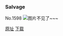 ### Salvage
No.1598
![图片不见了~~~](https://imgs.xkcd.com/comics/salvage.png)

[原址](https://xkcd.com//1598) [下载](https://imgs.xkcd.com/comics/salvage.png)

